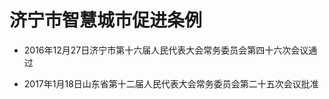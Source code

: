 # 济宁市智慧城市促进条例

- 2016年12月27日济宁市第十六届人民代表大会常务委员会第四十六次会议通过

- 2017年1月18日山东省第十二届人民代表大会常务委员会第二十五次会议批准

<!-- INFO END -->
